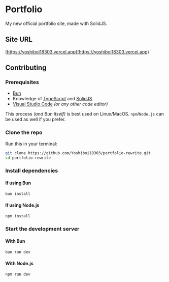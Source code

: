 # Portfolio

My new official portfolio site, made with SolidJS.

## Site URL

[https://yoshiboi18303.vercel.app](https://yoshiboi18303.vercel.app)

## Contributing

### Prerequisites

- [Bun](https://bun.sh/)
- Knowledge of [TypeScript](https://www.typescriptlang.org) and [SolidJS](https://www.solidjs.com)
- [Visual Studio Code](https://code.visualstudio.com) _(or any other code editor)_

This process _(and Bun itself)_ is best used on Linux/MacOS. `npm`/`Node.js` can be used as well if you prefer.

### Clone the repo

Run this in your terminal:

```bash
git clone https://github.com/Yoshiboi18303/portfolio-rewrite.git
cd portfolio-rewrite
```

### Install dependencies

#### If using Bun

```bash
bun install
```

#### If using Node.js

```bash
npm install
```

### Start the development server

#### With Bun

```bash
bun run dev
```

#### With Node.js

```bash
npm run dev
```
